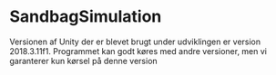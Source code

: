 # SandbagSimulation

Versionen af Unity der er blevet brugt under udviklingen er version 2018.3.11f1. Programmet kan godt køres med andre versioner, men vi garanterer kun kørsel på denne version

